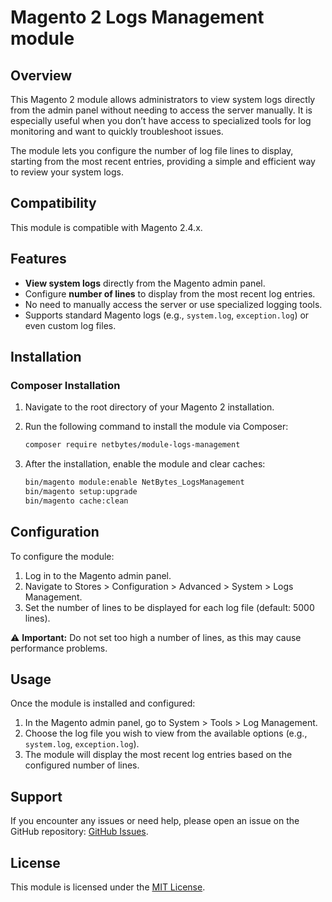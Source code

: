 # Magento 2 Logs Management module

## Overview

This Magento 2 module allows administrators to view system logs directly from the admin panel without needing to access the server manually. It is especially useful when you don’t have access to specialized tools for log monitoring and want to quickly troubleshoot issues.

The module lets you configure the number of log file lines to display, starting from the most recent entries, providing a simple and efficient way to review your system logs.

## Compatibility

This module is compatible with Magento 2.4.x.

## Features

- **View system logs** directly from the Magento admin panel.
- Configure **number of lines** to display from the most recent log entries.
- No need to manually access the server or use specialized logging tools.
- Supports standard Magento logs (e.g., `system.log`, `exception.log`) or even custom log files.

## Installation

### Composer Installation

1. Navigate to the root directory of your Magento 2 installation.
2. Run the following command to install the module via Composer:

   ```bash
   composer require netbytes/module-logs-management
   ```
3. After the installation, enable the module and clear caches:

   ```bash
   bin/magento module:enable NetBytes_LogsManagement
   bin/magento setup:upgrade
   bin/magento cache:clean
   ```
   
## Configuration

To configure the module:

1. Log in to the Magento admin panel.
2. Navigate to Stores > Configuration > Advanced > System > Logs Management.
3. Set the number of lines to be displayed for each log file (default: 5000 lines).

⚠️ **Important:** Do not set too high a number of lines, as this may cause performance problems.

## Usage

Once the module is installed and configured:

1. In the Magento admin panel, go to System > Tools > Log Management.
2. Choose the log file you wish to view from the available options (e.g., `system.log`, `exception.log`).
3. The module will display the most recent log entries based on the configured number of lines.

## Support

If you encounter any issues or need help, please open an issue on the GitHub repository: [GitHub Issues](https://github.com/quba546/module-logs-management/issues).

## License

This module is licensed under the [MIT License](https://opensource.org/licenses/MIT).
